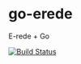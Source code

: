 go-erede
========

E-rede + Go

[![Build Status](https://travis-ci.org/gabstv/go-erede.svg)](https://travis-ci.org/gabstv/go-erede)